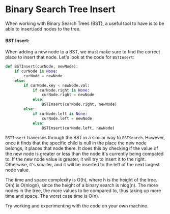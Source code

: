 <!--title={Binary Search Tree Insert}-->

# Binary Search Tree Insert

When working with Binary Search Trees (BST), a useful tool to have is to be able to insert/add nodes to the tree.

#### BST Insert:

When adding a new node to a BST, we must make sure to find the correct place to insert that node. Let's look at the code for `BSTInsert`:

```Python
def BSTInsert(curNode, newNode):
    if curNode is None:
        curNode = newNode
    else:
        if curNode.key < newNode.val:
            if curNode.right is None:
                curNode.right = newNode
            else:
                BSTInsert(curNode.right, newNode)
        else:
            if curNode.left is None:
                curNode.left = newNode
            else:
                BSTInsert(curNode.left, newNode)
```

`BSTInsert` traverses through the BST in a similar way to `BSTSearch`. However, once it finds that the specific child is null in the place the new node belongs, it places that node there. It does this by checking if the value of the new node is greater or less than the node it's currently being compated to. If the new node value is greater, it will try to insert it to the right. Otherwise, it's smaller, and it will be inserted to the left of the next largest node value. 

The time and space complexity is O(h), where h is the height of the tree. O(h) is O(nlogn), since the height of a binary search is nlog(n). The more nodes in the tree, the more values to be compared to, thus taking up more time and space. The worst case time is O(n). 

Try working and experimenting with the code on your own machine.